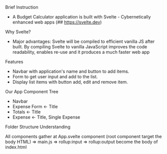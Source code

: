 Brief Instruction

- A Budget Calculator application is built with Svelte - Cybernetically enhanced web apps (## https://svelte.dev)

Why Svelte?

- Major advantages: Svelte will be compiled to efficient vanilla JS after built. By compiling Svelte to vanilla JavaScript improves the code readability, enables re-use and it produces a much faster web app

Features

- Navbar with application's name and button to add items.
- Form to get user input and add to the list.
- Display list items with button add, edit and remove item.

Our App Component Tree

- Navbar
- Expense Form <- Title
- Totals <- Title
- Expense <- Title, Single Expense

Folder Structure Understanding

All components gather at App.svelte component (root component target the body HTML) => main.js => rollup:input => rollup:output become the body of index.html
